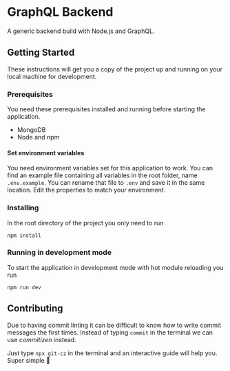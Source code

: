 # GraphQL Backend

A generic backend build with Node.js and GraphQL.

## Getting Started

These instructions will get you a copy of the project up and running on your local machine for development.

### Prerequisites

You need these prerequisites installed and running before starting the application. 

* MongoDB
* Node and npm

#### Set environment variables

You need environment variables set for this application to work. You can find an example file containing all variables
in the root folder, name `.env.example`. You can rename that file to `.env` and save it in the same location. Edit the
properties to match your environment.

### Installing

In the root directory of the project you only need to run

```
npm install
```

### Running in development mode

To start the application in development mode with hot module reloading you run

```
npm run dev
```

## Contributing

Due to having commit linting it can be difficult to know how to write commit messages the first times. Instead of typing
`commit` in the terminal we can use _commitizen_ instead. 

Just type `npx git-cz` in the terminal and an interactive guide will help you. Super simple 🤩
